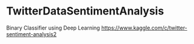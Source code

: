 # TwitterDataSentimentAnalysis
Binary Classifier using Deep Learning
https://www.kaggle.com/c/twitter-sentiment-analysis2
